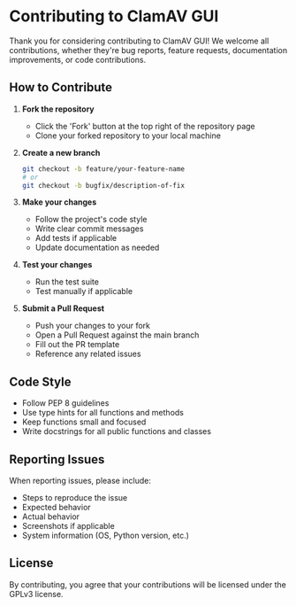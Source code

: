# Contributing to ClamAV GUI

Thank you for considering contributing to ClamAV GUI! We welcome all contributions, whether they're bug reports, feature requests, documentation improvements, or code contributions.

## How to Contribute

1. **Fork the repository**
   - Click the 'Fork' button at the top right of the repository page
   - Clone your forked repository to your local machine

2. **Create a new branch**
   ```bash
   git checkout -b feature/your-feature-name
   # or
   git checkout -b bugfix/description-of-fix
   ```

3. **Make your changes**
   - Follow the project's code style
   - Write clear commit messages
   - Add tests if applicable
   - Update documentation as needed

4. **Test your changes**
   - Run the test suite
   - Test manually if applicable

5. **Submit a Pull Request**
   - Push your changes to your fork
   - Open a Pull Request against the main branch
   - Fill out the PR template
   - Reference any related issues

## Code Style

- Follow PEP 8 guidelines
- Use type hints for all functions and methods
- Keep functions small and focused
- Write docstrings for all public functions and classes

## Reporting Issues

When reporting issues, please include:
- Steps to reproduce the issue
- Expected behavior
- Actual behavior
- Screenshots if applicable
- System information (OS, Python version, etc.)

## License

By contributing, you agree that your contributions will be licensed under the GPLv3 license.
